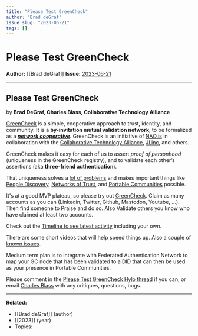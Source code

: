 ```yaml
---
title: "Please Test GreenCheck"
author: "Brad deGraf"
issue_slug: "2023-06-21"
tags: []
---
```


# Please Test GreenCheck

**Author:** [[Brad deGraf]]
**Issue:** [2023-06-21](https://plex.collectivesensecommons.org/2023-06-21/)

---

## Please Test GreenCheck
by **Brad DeGraf, Charles Blass, Collaborative Technology Alliance**

[GreenCheck](https://greencheck.world/) is a simple, cooperative approach to trust, identity, and community. It is a **by-invitation mutual validation network**, to be formalized as a ***[network cooperative](https://greencheck.world/about?index=6)***. GreenCheck is an initiative of [NAO.is](https://nao.is/) in collaboration with the [Collaborative Technology Alliance](https://www.collaborative.tech/), [JLinc](https://www.jlinc.com/), and others.

GreenCheck makes it easy for each of us to assert *proof of personhood* (uniqueness in the GreenCheck registry), and to validate each other’s assertions (aka **three-friend authentication**).

That uniqueness solves a [lot of problems](https://greencheck.world/about?index=3) and makes important things like [People Discovery](https://greencheck.world/about?index=7), [Networks of Trust](https://greencheck.world/about?index=7), and [Portable Communities](https://greencheck.world/about?index=5) possible.

It's at a good MVP plateau, so please try out [GreenCheck](https://greencheck.world/). Claim as many accounts as you can (Linkedin, Twitter, Github, Mastodon, Youtube, ...). Then find someone to Praise and do so. Also Validate others you know who have claimed at least two accounts.

Check out the [Timeline to see latest activity](https://greencheck.world/timeline) including your own.

There are some short videos that will help speed things up. Also a couple of [known issues](https://greencheck.world/about?index=11).

Medium term plan is to integrate with Federated Authentication Network to map your GC node that has been validated to a DID that can then be used as your presence in Portable Communities.

Please comment in the [Please Test GreenCheck Hylo thread](https://www.hylo.com/groups/collaborative-technology-alliance/post/61553) if you can, or email [Charles Blass](mailto:cb@lovevolv.org) with any critiques, questions, bugs.

---

**Related:**
- [[Brad deGraf]] (author)
- [[2023]] (year)
- Topics: 

